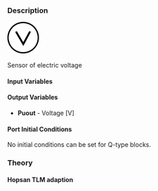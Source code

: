 ### Description
![ElectricUsensor picture](ElectricUsensor.svg)

Sensor of electric voltage

#### Input Variables

#### Output Variables
* **Puout** - Voltage [V]

#### Port Initial Conditions
No initial conditions can be set for Q-type blocks.

<!--- ### Tips--->

### Theory
<!---EQUATION --->

#### Hopsan TLM adaption
